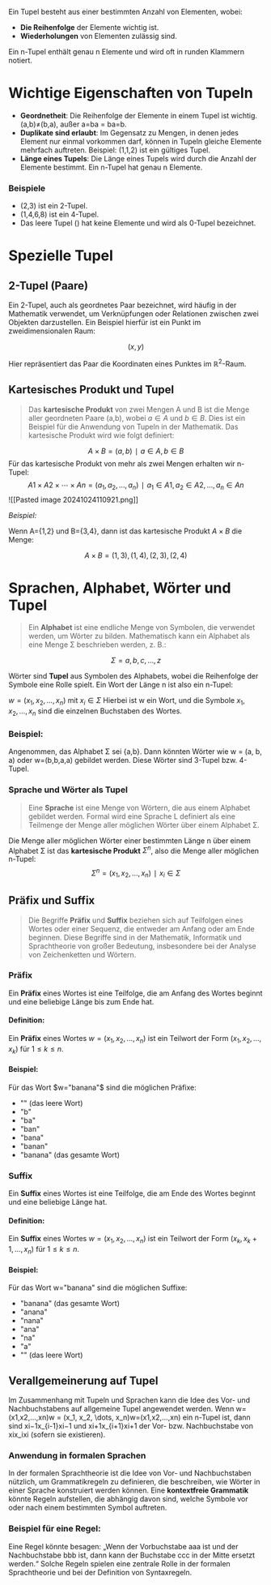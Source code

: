 Ein Tupel besteht aus einer bestimmten Anzahl von Elementen, wobei:

- **Die Reihenfolge** der Elemente wichtig ist.
- **Wiederholungen** von Elementen zulässig sind.

Ein n-Tupel enthält genau n Elemente und wird oft in runden Klammern notiert.
# Wichtige Eigenschaften von Tupeln

- **Geordnetheit**: Die Reihenfolge der Elemente in einem Tupel ist wichtig. (a,b)≠(b,a), außer a=ba = ba=b.
- **Duplikate sind erlaubt**: Im Gegensatz zu Mengen, in denen jedes Element nur einmal vorkommen darf, können in Tupeln gleiche Elemente mehrfach auftreten. Beispiel: (1,1,2) ist ein gültiges Tupel.
- **Länge eines Tupels**: Die Länge eines Tupels wird durch die Anzahl der Elemente bestimmt. Ein n-Tupel hat genau n Elemente.

### Beispiele

- (2,3) ist ein 2-Tupel.
- (1,4,6,8) ist ein 4-Tupel.
- Das leere Tupel () hat keine Elemente und wird als 0-Tupel bezeichnet.

# Spezielle Tupel
## 2-Tupel (Paare)

Ein 2-Tupel, auch als geordnetes Paar bezeichnet, wird häufig in der Mathematik verwendet, um Verknüpfungen oder Relationen zwischen zwei Objekten darzustellen. Ein Beispiel hierfür ist ein Punkt im zweidimensionalen Raum:

$$(x,y)$$

Hier repräsentiert das Paar die Koordinaten eines Punktes im $\mathbb{R}^2$-Raum.


## Kartesisches Produkt und Tupel

>Das **kartesische Produkt** von zwei Mengen A und B ist die Menge aller geordneten Paare (a,b), wobei $a \in A$ und $b \in B$. Dies ist ein Beispiel für die Anwendung von Tupeln in der Mathematik. Das kartesische Produkt wird wie folgt definiert:

$$A×B={(a,b)∣a∈A,b∈B}$$
Für das kartesische Produkt von mehr als zwei Mengen erhalten wir n-Tupel:
$$
A1×A2×⋯×An={(a_1,a_2,…,a_n)∣a_1∈A1,a_2∈A2,…,a_n∈An}$$
![[Pasted image 20241024110921.png]]

*Beispiel:*

Wenn A={1,2} und B={3,4}, dann ist das kartesische Produkt $A×B$ die Menge:

$$A×B={(1,3),(1,4),(2,3),(2,4)}$$

# Sprachen, Alphabet, Wörter und Tupel

>Ein **Alphabet** ist eine endliche Menge von Symbolen, die verwendet werden, um Wörter zu bilden. Mathematisch kann ein Alphabet als eine Menge Σ beschrieben werden, z. B.:

$$Σ={a,b,c,…,z}$$

Wörter sind **Tupel** aus Symbolen des Alphabets, wobei die Reihenfolge der Symbole eine Rolle spielt. Ein Wort der Länge n ist also ein n-Tupel:

$w=(x_1,x_2,…,x_n)$ mit $x_i∈Σ$
Hierbei ist w ein Wort, und die Symbole $x_1,x_2,…,x_n$ sind die einzelnen Buchstaben des Wortes.

### Beispiel:

Angenommen, das Alphabet Σ sei {a,b}. Dann könnten Wörter wie w = (a, b, a) oder w=(b,b,a,a) gebildet werden. Diese Wörter sind 3-Tupel bzw. 4-Tupel.

### Sprache und Wörter als Tupel

>Eine **Sprache** ist eine Menge von Wörtern, die aus einem Alphabet gebildet werden. Formal wird eine Sprache L definiert als eine Teilmenge der Menge aller möglichen Wörter über einem Alphabet Σ.

Die Menge aller möglichen Wörter einer bestimmten Länge n über einem Alphabet Σ ist das **kartesische Produkt** $\Sigma^n$, also die Menge aller möglichen n-Tupel:
$$Σ^n={(x_1,x_2,…,x_n)∣x_i∈Σ}$$


## Präfix und Suffix
>Die Begriffe **Präfix** und **Suffix** beziehen sich auf Teilfolgen eines Wortes oder einer Sequenz, die entweder am Anfang oder am Ende beginnen. Diese Begriffe sind in der Mathematik, Informatik und Sprachtheorie von großer Bedeutung, insbesondere bei der Analyse von Zeichenketten und Wörtern.

### Präfix

Ein **Präfix** eines Wortes ist eine Teilfolge, die am Anfang des Wortes beginnt und eine beliebige Länge bis zum Ende hat.

#### Definition:

Ein **Präfix** eines Wortes $w=(x_1,x_2,…,x_n)$ ist ein Teilwort der Form $(x_1,x_2,…,x_k)$ für $1≤k≤n$.

#### Beispiel:

Für das Wort $w="banana"$ sind die möglichen Präfixe:

- "" (das leere Wort)
- "b"
- "ba"
- "ban"
- "bana"
- "banan"
- "banana" (das gesamte Wort)

### Suffix

Ein **Suffix** eines Wortes ist eine Teilfolge, die am Ende des Wortes beginnt und eine beliebige Länge hat.

#### Definition:

Ein **Suffix** eines Wortes $w=(x_1,x_2,…,x_n)$ ist ein Teilwort der Form $(x_k,x_k+1,…,x_n)$ für $1≤k≤n$.

#### Beispiel:

Für das Wort w="banana" sind die möglichen Suffixe:

- "banana" (das gesamte Wort)
- "anana"
- "nana"
- "ana"
- "na"
- "a"
- "" (das leere Wort)


## Verallgemeinerung auf Tupel

Im Zusammenhang mit Tupeln und Sprachen kann die Idee des Vor- und Nachbuchstabens auf allgemeine Tupel angewendet werden. Wenn w=(x1,x2,…,xn)w = (x_1, x_2, \dots, x_n)w=(x1​,x2​,…,xn​) ein n-Tupel ist, dann sind xi−1x_{i-1}xi−1​ und xi+1x_{i+1}xi+1​ der Vor- bzw. Nachbuchstabe von xix_ixi​ (sofern sie existieren).

### Anwendung in formalen Sprachen

In der formalen Sprachtheorie ist die Idee von Vor- und Nachbuchstaben nützlich, um Grammatikregeln zu definieren, die beschreiben, wie Wörter in einer Sprache konstruiert werden können. Eine **kontextfreie Grammatik** könnte Regeln aufstellen, die abhängig davon sind, welche Symbole vor oder nach einem bestimmten Symbol auftreten.

### Beispiel für eine Regel:

Eine Regel könnte besagen: „Wenn der Vorbuchstabe aaa ist und der Nachbuchstabe bbb ist, dann kann der Buchstabe ccc in der Mitte ersetzt werden.“ Solche Regeln spielen eine zentrale Rolle in der formalen Sprachtheorie und bei der Definition von Syntaxregeln.
